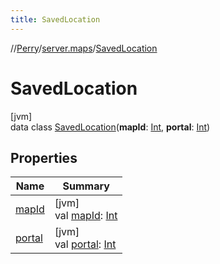 ```yaml
---
title: SavedLocation
---
```

//[Perry](../../../index.html)/[server.maps](../index.html)/[SavedLocation](index.html)



# SavedLocation



[jvm]\
data class [SavedLocation](index.html)(**mapId**: [Int](https://kotlinlang.org/api/latest/jvm/stdlib/kotlin/-int/index.html), **portal**: [Int](https://kotlinlang.org/api/latest/jvm/stdlib/kotlin/-int/index.html))



## Properties


| Name | Summary |
|---|---|
| [mapId](map-id.html) | [jvm]<br>val [mapId](map-id.html): [Int](https://kotlinlang.org/api/latest/jvm/stdlib/kotlin/-int/index.html) |
| [portal](portal.html) | [jvm]<br>val [portal](portal.html): [Int](https://kotlinlang.org/api/latest/jvm/stdlib/kotlin/-int/index.html) |

